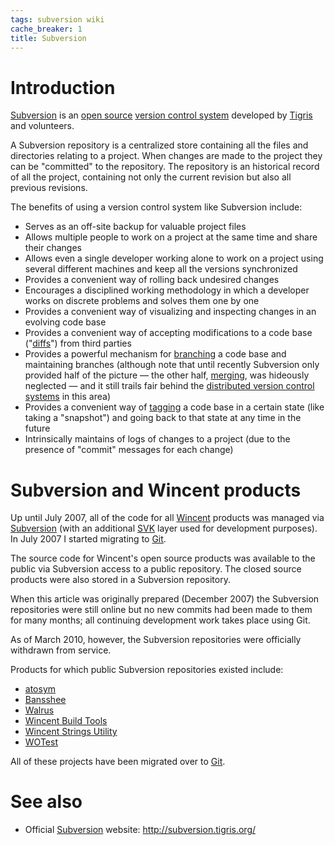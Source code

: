 ```yaml
---
tags: subversion wiki
cache_breaker: 1
title: Subversion
---
```


# Introduction

[Subversion](/wiki/Subversion) is an [open source](/wiki/open_source) [version control system](/wiki/version_control_system) developed by [Tigris](http://www.tigris.org/) and volunteers.

A Subversion repository is a centralized store containing all the files and directories relating to a project. When changes are made to the project they can be "committed" to the repository. The repository is an historical record of all the project, containing not only the current revision but also all previous revisions.

The benefits of using a version control system like Subversion include:

-   Serves as an off-site backup for valuable project files
-   Allows multiple people to work on a project at the same time and share their changes
-   Allows even a single developer working alone to work on a project using several different machines and keep all the versions synchronized
-   Provides a convenient way of rolling back undesired changes
-   Encourages a disciplined working methodology in which a developer works on discrete problems and solves them one by one
-   Provides a convenient way of visualizing and inspecting changes in an evolving code base
-   Provides a convenient way of accepting modifications to a code base ("[diffs](/wiki/diffs)") from third parties
-   Provides a powerful mechanism for [branching](/wiki/branching) a code base and maintaining branches (although note that until recently Subversion only provided half of the picture — the other half, [merging](/wiki/merging), was hideously neglected — and it still trails fair behind the [distributed version control systems](/wiki/distributed_version_control_systems) in this area)
-   Provides a convenient way of [tagging](/wiki/tagging) a code base in a certain state (like taking a "snapshot") and going back to that state at any time in the future
-   Intrinsically maintains of logs of changes to a project (due to the presence of "commit" messages for each change)

# Subversion and Wincent products

Up until July 2007, all of the code for all [Wincent](/wiki/Wincent) products was managed via [Subversion](/wiki/Subversion) (with an additional [SVK](/wiki/SVK) layer used for development purposes). In July 2007 I started migrating to [Git](/wiki/Git).

The source code for Wincent's open source products was available to the public via Subversion access to a public repository. The closed source products were also stored in a Subversion repository.

When this article was originally prepared (December 2007) the Subversion repositories were still online but no new commits had been made to them for many months; all continuing development work takes place using Git.

As of March 2010, however, the Subversion repositories were officially withdrawn from service.

Products for which public Subversion repositories existed include:

-   [atosym](/wiki/atosym)
-   [Bansshee](/wiki/Bansshee)
-   [Walrus](/wiki/Walrus)
-   [Wincent Build Tools](/wiki/Wincent_Build_Tools)
-   [Wincent Strings Utility](/wiki/Wincent_Strings_Utility)
-   [WOTest](/wiki/WOTest)

All of these projects have been migrated over to [Git](/wiki/Git).

# See also

-   Official [Subversion](/wiki/Subversion) website: <http://subversion.tigris.org/>
